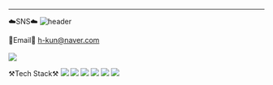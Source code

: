 
<!--
**junhyeoksin/junhyeoksin** is a ✨ _special_ ✨ repository because its `README.md` (this file) appears on your GitHub profile.

Here are some ideas to get you started:

- 🔭 I’m currently working on ...
- 🌱 I’m currently learning ...
- 👯 I’m looking to collaborate on ...
- 🤔 I’m looking for help with ...
- 💬 Ask me about ...
- 📫 How to reach me: ...
- 😄 Pronouns: ...
- ⚡ Fun fact: ...
-->
* * *
☁️SNS☁️
![header](https://capsule-render.vercel.app/api?type=Waving&color=auto&height=300&section=header&text=junhyeok%20&fontSize=90)

📧Email📧
h-kun@naver.com
<br/><br/>
<a href="https://float.tistory.com/"><img src="https://img.shields.io/badge/blog-3DDC84?style=flat-square&logo=Blogger&logoColor=white"/></a>
 
 ⚒️Tech Stack⚒️
<img
  src="https://img.shields.io/badge/java-007396?style=flat-square&logo=JAVA&logoColor=white"
/>
<img
  src="https://img.shields.io/badge/js-F7DF1E?style=flat-square&logo=JS&logoColor=white"
/>
<img
  src="https://img.shields.io/badge/spring-6DB33F?style=flat-square&logo=spring&logoColor=white"
/>
<img
  src="https://img.shields.io/badge/springboot-6DB33F?style=flat-square&logo=springboot&logoColor=white"
/>
<img
  src="https://img.shields.io/badge/React-61DAFB?style=flat-square&logo=React&logoColor=white"
/>
<img
  src="https://img.shields.io/badge/GitLab-FCA121?style=flat-square&logo=gitlab&logoColor=white"
/>
